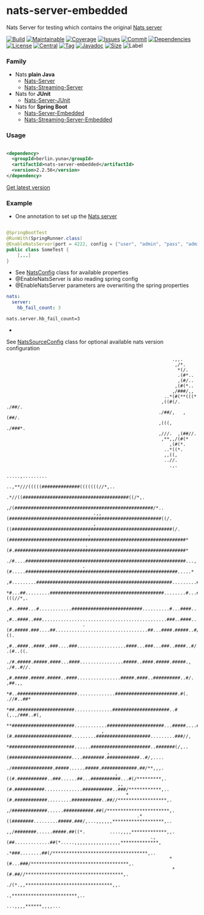 # nats-server-embedded
Nats Server for testing which contains the original [Nats server](https://github.com/nats-io/nats-server)

[![Build][build_shield]][build_link]
[![Maintainable][maintainable_shield]][maintainable_link]
[![Coverage][coverage_shield]][coverage_link]
[![Issues][issues_shield]][issues_link]
[![Commit][commit_shield]][commit_link]
[![Dependencies][dependency_shield]][dependency_link]
[![License][license_shield]][license_link]
[![Central][central_shield]][central_link]
[![Tag][tag_shield]][tag_link]
[![Javadoc][javadoc_shield]][javadoc_link]
[![Size][size_shield]][size_shield]
![Label][label_shield]

[build_shield]: https://github.com/YunaBraska/nats-server-embedded/workflows/JAVA_CI/badge.svg
[build_link]: https://github.com/YunaBraska/nats-server-embedded/actions?query=workflow%3AJAVA_CI
[maintainable_shield]: https://img.shields.io/codeclimate/maintainability/YunaBraska/nats-server-embedded?style=flat-square
[maintainable_link]: https://codeclimate.com/github/YunaBraska/nats-server-embedded/maintainability
[coverage_shield]: https://img.shields.io/codeclimate/coverage/YunaBraska/nats-server-embedded?style=flat-square
[coverage_link]: https://codeclimate.com/github/YunaBraska/nats-server-embedded/test_coverage
[issues_shield]: https://img.shields.io/github/issues/YunaBraska/nats-server-embedded?style=flat-square
[issues_link]: https://github.com/YunaBraska/nats-server-embedded/commits/main
[commit_shield]: https://img.shields.io/github/last-commit/YunaBraska/nats-server-embedded?style=flat-square
[commit_link]: https://github.com/YunaBraska/nats-server-embedded/issues
[license_shield]: https://img.shields.io/github/license/YunaBraska/nats-server-embedded?style=flat-square
[license_link]: https://github.com/YunaBraska/nats-server-embedded/blob/main/LICENSE
[dependency_shield]: https://img.shields.io/librariesio/github/YunaBraska/nats-server-embedded?style=flat-square
[dependency_link]: https://libraries.io/github/YunaBraska/nats-server-embedded
[central_shield]: https://img.shields.io/maven-central/v/berlin.yuna/nats-server-embedded?style=flat-square
[central_link]:https://search.maven.org/artifact/berlin.yuna/nats-server-embedded
[tag_shield]: https://img.shields.io/github/v/tag/YunaBraska/nats-server-embedded?style=flat-square
[tag_link]: https://github.com/YunaBraska/nats-server-embedded/releases
[javadoc_shield]: https://javadoc.io/badge2/berlin.yuna/nats-server-embedded/javadoc.svg?style=flat-square
[javadoc_link]: https://javadoc.io/doc/berlin.yuna/nats-server-embedded
[size_shield]: https://img.shields.io/github/repo-size/YunaBraska/nats-server-embedded?style=flat-square
[label_shield]: https://img.shields.io/badge/Yuna-QueenInside-blueviolet?style=flat-square
[gitter_shield]: https://img.shields.io/gitter/room/YunaBraska/nats-server-embedded?style=flat-square
[gitter_link]: https://gitter.im/nats-server-embedded/Lobby

### Family

* Nats **plain Java**
  * [Nats-Server](https://github.com/YunaBraska/nats-server)
  * [Nats-Streaming-Server](https://github.com/YunaBraska/nats-streaming-server)
* Nats for **JUnit**
  * [Nats-Server-JUnit](https://github.com/YunaBraska/nats-server-junit)
* Nats for **Spring Boot**
  * [Nats-Server-Embedded](https://github.com/YunaBraska/nats-server-embedded)
  * [Nats-Streaming-Server-Embedded](https://github.com/YunaBraska/nats-streaming-server-embedded)

### Usage

```xml

<dependency>
  <groupId>berlin.yuna</groupId>
  <artifactId>nats-server-embedded</artifactId>
  <version>2.2.56</version>
</dependency>
```

[Get latest version][central_link]

### Example

* One annotation to set up the [Nats server](https://github.com/nats-io/nats-server)

```java

@SpringBootTest
@RunWith(SpringRunner.class)
@EnableNatsServer(port = 4222, config = {"user", "admin", "pass", "admin"})
public class SomeTest {
    [...]
}
```

* See [NatsConfig](https://github.com/YunaBraska/nats-server/blob/main/src/main/java/berlin/yuna/natsserver/config/NatsConfig.java)
class for available properties
* @EnableNatsServer is also reading spring config
* @EnableNatsServer parameters are overwriting the spring properties

```yaml
nats:
  server:
    hb_fail_count: 3
```

```properties
nats.server.hb_fail_count=3
```

*
See [NatsSourceConfig](https://github.com/YunaBraska/nats-server/blob/main/src/main/java/berlin/yuna/natsserver/config/NatsSourceConfig.java)
class for optional available nats version configuration

```
                                                             .,,.                                                             
                                                              ,/*.                                                            
                                                               *(/.                                                           
                                                               .(#*..                                                         
                                                               ,(#/..                                                         
                                                              ,(#(*..                                                         
                                                             ,/###/,,                                                         
                                                          ..*(#(**(((*                                                        
                                                         ,((#(/. ./##/.                                                       
                                                        ./##/,   ,(##/.                                                       
                                                        ,(((,   ./###*.                                                       
                                                        ,///.  ,(##//.                                                        
                                                         ,**,,/(#(*                                                           
                                                            ,(#(*.                                                            
                                                          ..*((*.                                                             
                                                          ,,((,                                                               
                                                          ..//.                                                               
                                                            .,.                                                               
                                                         .....,.........                                                      
                                            ..,**///(((((##############(((((((//*,..                                          
                                       .*//((#######################################((/*,.                                    
                                    ,/(###################################################/*..                                
                                .,,(########################################################((/.                              
                                ,((###########################################################(/.                             
                              .(#################################################################*                            
                             .(#.###############################################################*                           
                            ./#....###########################################################...,                          
                            .(#.....########################################################.....*                          
                            ,#.........##################################################.........#/.                         
                            *#...##.........##########################################........#...##(((//*,.                  
                            ,#..####...#............##########################..........#...####..........##/..               
                            ,#..####..###..............................................###..####...........##**               
                            .(#.#####.###....##..................................##...####.#####..#/,,,,/##..((.              
                             ,#..####..####..###....###..................####...###...###..####..#/.    .(#..((.              
                             ./#.#####.#####.####...####................#####..####.#####.#####.,    ./#..#//.              
                              ,#.#####.#####.#####..####................#####.####..##########..#/.    ,##.,,               
                               *#..######################..............#######################.#(.  .//#..##*                 
                                *##.#####################..............#####################..#(,.,/###..#(,                  
                                 **#######################............#####################...#####....##*.                   
                                   ,(#.#####################.........####################.........###//,                      
                                    *########################......######################..#######(/,..                       
                                     ,(#######################....########.############..#/,....                              
                                      ./###############.#####......#####.#############.##/**,,,.                              
                                        ,((#.###########..###......##...###########...#(/*********,.                          
                                         ,,(#.###########..............###########..###/************,..                       
                                            *(#.############.........###########..##//******************,.                    
                                              ,/#############......###########.##(/***********************,.                  
                                                .*((########.........#####.###/,...,,,,,,*******************,..               
                                                  ,,/########......#####.##((*.         ....,,,,*************,,.              
                                                     .,(##.............##(*.....,,,,,,,,,,,,,,,,,**************,              
                                                        .*###........##(/***********************************,..               
                                                            *(#...###/************************************,.                  
                                                             *(#.##//************************************,.                   
                                                              ./(*.,,********************************,,.                      
                                                                       .,************************,..                          
                                                                           ...,,,,******,,,,...                           
```